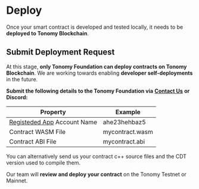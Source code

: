 # Deploy

Once your smart contract is developed and tested locally, it needs to be **deployed to Tonomy Blockchain**.

## Submit Deployment Request

At this stage, **only Tonomy Foundation can deploy contracts on Tonomy Blockchain**. We are working towards enabling **developer self-deployments** in the future.

**Submit the following details to the Tonomy Foundation via** [**Contact Us**](https://tonomy.io/contact-us) **or Discord:**

| Property                                          | Example         |
| ------------------------------------------------- | --------------- |
| [Registeded App](../register-app.md) Account Name | ahe23hehbaz5    |
| Contract WASM File                                | mycontract.wasm |
| Contract ABI File                                 | mycontract.abi  |

You can alternatively send us your contract c++ source files and the CDT version used to compile them.

Our team will **review and deploy your contract** on the Tonomy Testnet or Mainnet.

